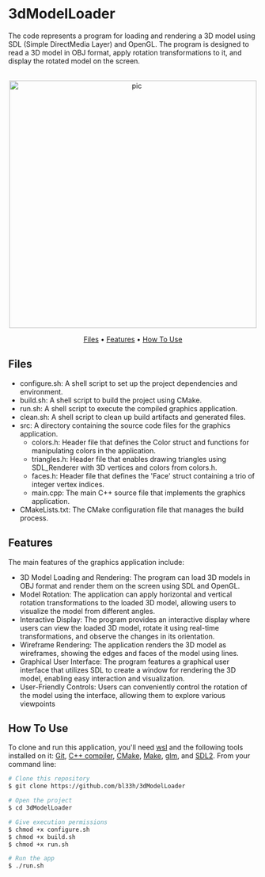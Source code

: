 # 3dModelLoader
The code represents a program for loading and rendering a 3D model using SDL (Simple DirectMedia Layer) and OpenGL. The program is designed to read a 3D model in OBJ format, apply rotation transformations to it, and display the rotated model on the screen. 

<p align="center">
  <br>
  <img src="https://media2.giphy.com/media/v1.Y2lkPTc5MGI3NjExb28wZGVqbDlsYjZtOTN0OHBuNnN1NnZ5aDFkN3hiYm00aXhoNXUyMSZlcD12MV9pbnRlcm5hbF9naWZfYnlfaWQmY3Q9Zw/H1MfAckgQYxGrbfuZx/giphy.gif" alt="pic" width="500">
  <br>
</p>

<p align="center" >
  <a href="#Files">Files</a> •
  <a href="#Features">Features</a> •
  <a href="#how-to-use">How To Use</a> 
</p>

## Files

- configure.sh: A shell script to set up the project dependencies and environment.
- build.sh: A shell script to build the project using CMake.
- run.sh: A shell script to execute the compiled graphics application.
- clean.sh: A shell script to clean up build artifacts and generated files.
- src: A directory containing the source code files for the graphics application.
  - colors.h: Header file that defines the Color struct and functions for manipulating colors in the application.
  - triangles.h: Header file that enables drawing triangles using SDL_Renderer with 3D vertices and colors from colors.h.
  - faces.h: Header file that defines the 'Face' struct containing a trio of integer vertex indices.
  - main.cpp: The main C++ source file that implements the graphics application.
- CMakeLists.txt: The CMake configuration file that manages the build process.

## Features
The main features of the graphics application include:

- 3D Model Loading and Rendering: The program can load 3D models in OBJ format and render them on the screen using SDL and OpenGL.
- Model Rotation: The application can apply horizontal and vertical rotation transformations to the loaded 3D model, allowing users to visualize the model from different angles.
- Interactive Display: The program provides an interactive display where users can view the loaded 3D model, rotate it using real-time transformations, and observe the changes in its orientation.
- Wireframe Rendering: The application renders the 3D model as wireframes, showing the edges and faces of the model using lines.
- Graphical User Interface: The program features a graphical user interface that utilizes SDL to create a window for rendering the 3D model, enabling easy interaction and visualization.
- User-Friendly Controls: Users can conveniently control the rotation of the model using the interface, allowing them to explore various viewpoints

## How To Use
To clone and run this application, you'll need [wsl](https://learn.microsoft.com/en-us/windows/wsl/install) and the following tools installed on it: [Git](https://git-scm.com), [C++ compiler](https://www.fdi.ucm.es/profesor/luis/fp/devtools/mingw.html), [CMake](https://cmake.org/download/), [Make](https://linuxhint.com/install-make-ubuntu/), [glm](https://sourceforge.net/projects/glm.mirror/), and [SDL2](https://www.oreilly.com/library/view/rust-programming-by/9781788390637/386c15eb-41b2-41b4-bd65-154a750a58d8.xhtml). From your command line:

```bash
# Clone this repository
$ git clone https://github.com/bl33h/3dModelLoader

# Open the project
$ cd 3dModelLoader

# Give execution permissions
$ chmod +x configure.sh
$ chmod +x build.sh
$ chmod +x run.sh

# Run the app
$ ./run.sh
```
